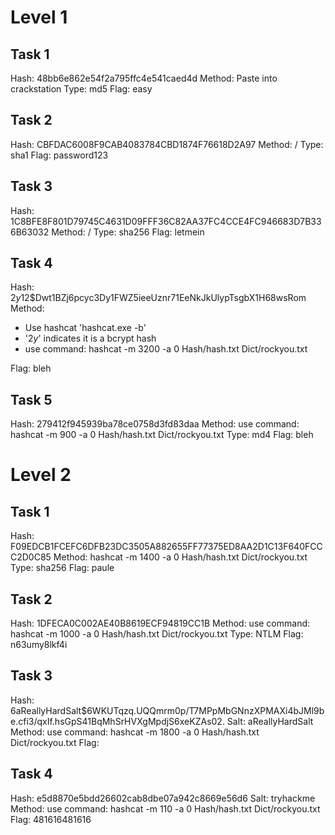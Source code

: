 # Level 1

## Task 1
Hash: 48bb6e862e54f2a795ffc4e541caed4d
Method: Paste into crackstation
Type: md5
Flag: easy

## Task 2
Hash: CBFDAC6008F9CAB4083784CBD1874F76618D2A97 
Method: /
Type: sha1
Flag: password123

## Task 3
Hash: 1C8BFE8F801D79745C4631D09FFF36C82AA37FC4CCE4FC946683D7B336B63032
Method: /
Type: sha256
Flag: letmein

## Task 4
Hash: $2y$12$Dwt1BZj6pcyc3Dy1FWZ5ieeUznr71EeNkJkUlypTsgbX1H68wsRom
Method:  

- Use hashcat 'hashcat.exe -b'
- '$2y$' indicates it is a bcrypt hash
- use command: hashcat -m 3200 -a 0 Hash/hash.txt Dict/rockyou.txt

Flag: bleh

## Task 5
Hash: 279412f945939ba78ce0758d3fd83daa 
Method: use command: hashcat -m 900 -a 0 Hash/hash.txt Dict/rockyou.txt
Type: md4
Flag: bleh

# Level 2

## Task 1
Hash:  F09EDCB1FCEFC6DFB23DC3505A882655FF77375ED8AA2D1C13F640FCCC2D0C85
Method: hashcat -m 1400 -a 0 Hash/hash.txt Dict/rockyou.txt
Type: sha256
Flag: paule

## Task 2
Hash: 1DFECA0C002AE40B8619ECF94819CC1B
Method: use command: hashcat -m 1000 -a 0 Hash/hash.txt Dict/rockyou.txt
Type: NTLM
Flag: n63umy8lkf4i

## Task 3
Hash:  $6$aReallyHardSalt$6WKUTqzq.UQQmrm0p/T7MPpMbGNnzXPMAXi4bJMl9be.cfi3/qxIf.hsGpS41BqMhSrHVXgMpdjS6xeKZAs02.
Salt:  aReallyHardSalt
Method: use command: hashcat -m 1800 -a 0 Hash/hash.txt Dict/rockyou.txt
Flag: 

## Task 4
Hash: e5d8870e5bdd26602cab8dbe07a942c8669e56d6
Salt: tryhackme
Method: use command: hashcat -m 110 -a 0 Hash/hash.txt Dict/rockyou.txt
Flag: 481616481616